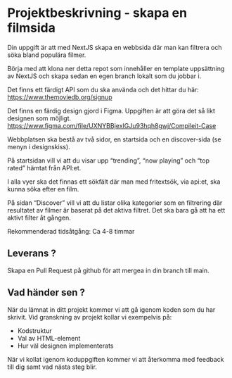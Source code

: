 # Projektbeskrivning - skapa en filmsida

Din uppgift är att med NextJS skapa en webbsida där man kan filtrera och söka bland populära filmer. 

Börja med att klona ner detta repot som innehåller en template uppsättning av NextJS och skapa sedan en egen branch lokalt som du jobbar i.

Det finns ett färdigt API som du ska använda och det hittar du här:  
https://www.themoviedb.org/signup 

Det finns en färdig design gjord i Figma. Uppgiften är att göra det så likt designen som möjligt.  
https://www.figma.com/file/UXNYBBjexIGJu93hqh8gwj/Compileit-Case

Webbplatsen ska bestå av två sidor, en startsida och en discover-sida (se menyn i designskiss). 

På startsidan vill vi att du visar upp “trending”, “now playing” och “top rated” hämtat från API:et.

I alla vyer ska det finnas ett sökfält där man med fritextsök, via api:et, ska kunna söka efter en film.

På sidan “Discover” vill vi att du listar olika kategorier som en filtrering där resultatet av filmer är baserat på det aktiva filtret. Det ska bara gå att ha ett aktivt filter åt gången.

Rekommenderad tidsåtgång: Ca 4-8 timmar

## Leverans ?
Skapa en Pull Request på github för att mergea in din branch till main.


## Vad händer sen ?
När du lämnat in ditt projekt kommer vi att gå igenom koden 
som du har skrivit. Vid granskning av projekt kollar vi 
exempelvis på:

 - Kodstruktur  
 - Val av HTML-element
 - Hur väl designen implementerats

När vi kollat igenom koduppgiften kommer vi att återkomma 
med feedback till dig samt vad nästa steg blir.
